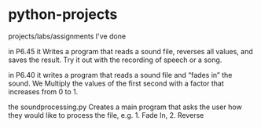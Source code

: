 # python-projects
projects/labs/assignments I've done


in P6.45 it Writes a program that reads a sound file,
reverses all values, and saves the result.
Try it out with the recording of speech or a song.

in P6.40 it writes a program that reads a sound file and “fades in” the sound. 
We Multiply the values of the first second with a factor that increases from 0 to 1.

the soundprocessing.py Creates a main program that asks the user how they would like 
to process the file,
e.g. 1. Fade In, 2. Reverse
